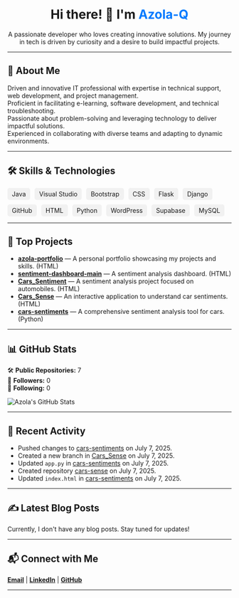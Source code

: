 <!-- README.md -->

<div align="center">
  <h1>Hi there! 👋 I'm <span style="color:#007bff;">Azola-Q</span></h1>
  <p>A passionate developer who loves creating innovative solutions. My journey in tech is driven by curiosity and a desire to build impactful projects.</p>
</div>

<hr>

<h2>📌 About Me</h2>
<p>
  Driven and innovative IT professional with expertise in technical support, web development, and project management.<br>
  Proficient in facilitating e-learning, software development, and technical troubleshooting.<br>
  Passionate about problem-solving and leveraging technology to deliver impactful solutions.<br>
  Experienced in collaborating with diverse teams and adapting to dynamic environments.
</p>

<hr>

<h2>🛠️ Skills & Technologies</h2>
<div style="display: flex; flex-wrap: wrap; gap: 10px;">
  <span style="background-color:#f1f1f1; padding:5px 10px; border-radius:5px;">Java</span>
  <span style="background-color:#f1f1f1; padding:5px 10px; border-radius:5px;">Visual Studio</span>
  <span style="background-color:#f1f1f1; padding:5px 10px; border-radius:5px;">Bootstrap</span>
  <span style="background-color:#f1f1f1; padding:5px 10px; border-radius:5px;">CSS</span>
  <span style="background-color:#f1f1f1; padding:5px 10px; border-radius:5px;">Flask</span>
  <span style="background-color:#f1f1f1; padding:5px 10px; border-radius:5px;">Django</span>
  <span style="background-color:#f1f1f1; padding:5px 10px; border-radius:5px;">GitHub</span>
  <span style="background-color:#f1f1f1; padding:5px 10px; border-radius:5px;">HTML</span>
  <span style="background-color:#f1f1f1; padding:5px 10px; border-radius:5px;">Python</span>
  <span style="background-color:#f1f1f1; padding:5px 10px; border-radius:5px;">WordPress</span>
  <span style="background-color:#f1f1f1; padding:5px 10px; border-radius:5px;">Supabase</span>
  <span style="background-color:#f1f1f1; padding:5px 10px; border-radius:5px;">MySQL</span>
</div>

<hr>

<h2>🚀 Top Projects</h2>
<ul>
  <li><a href="https://github.com/Azola-Q/azola-portfolio"><strong>azola-portfolio</strong></a> — A personal portfolio showcasing my projects and skills. (HTML)</li>
  <li><a href="https://github.com/Azola-Q/sentiment-dashboard-main"><strong>sentiment-dashboard-main</strong></a> — A sentiment analysis dashboard. (HTML)</li>
  <li><a href="https://github.com/Azola-Q/Cars_Sentiment"><strong>Cars_Sentiment</strong></a> — A sentiment analysis project focused on automobiles. (HTML)</li>
  <li><a href="https://github.com/Azola-Q/Cars_Sense"><strong>Cars_Sense</strong></a> — An interactive application to understand car sentiments. (HTML)</li>
  <li><a href="https://github.com/Azola-Q/cars-sentiments"><strong>cars-sentiments</strong></a> — A comprehensive sentiment analysis tool for cars. (Python)</li>
</ul>

<hr>

<h2>📊 GitHub Stats</h2>
<p>
  🛠️ <strong>Public Repositories:</strong> 7 <br>
  👥 <strong>Followers:</strong> 0 <br>
  🔄 <strong>Following:</strong> 0
</p>

<img src="https://github-readme-stats.vercel.app/api?username=Azola-Q&show_icons=true&theme=radical" alt="Azola's GitHub Stats">

<hr>

<h2>📌 Recent Activity</h2>
<ul>
  <li>Pushed changes to <a href="https://github.com/Azola-Q/cars-sentiments">cars-sentiments</a> on July 7, 2025.</li>
  <li>Created a new branch in <a href="https://github.com/Azola-Q/Cars_Sense">Cars_Sense</a> on July 7, 2025.</li>
  <li>Updated <code>app.py</code> in <a href="https://github.com/Azola-Q/cars-sentiments">cars-sentiments</a> on July 7, 2025.</li>
  <li>Created repository <a href="https://github.com/Azola-Q/cars-sense">cars-sense</a> on July 7, 2025.</li>
  <li>Updated <code>index.html</code> in <a href="https://github.com/Azola-Q/cars-sentiments">cars-sentiments</a> on July 7, 2025.</li>
</ul>

<hr>

<h2>✍️ Latest Blog Posts</h2>
<p>Currently, I don't have any blog posts. Stay tuned for updates!</p>

<hr>

<h2>📬 Connect with Me</h2>
<p>
  <a href="mailto:your.email@example.com"><strong>Email</strong></a> | 
  <a href="https://www.linkedin.com/in/your-profile"><strong>LinkedIn</strong></a> |
  <a href="https://github.com/Azola-Q"><strong>GitHub</strong></a>
</p>

---

